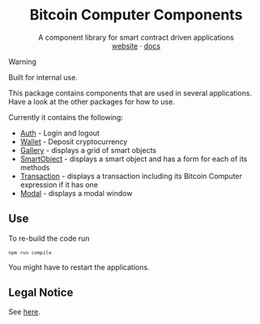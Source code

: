 <div align="center">
  <h1>Bitcoin Computer Components</h1>
  <p>
    A component library for smart contract driven applications
    <br />
    <a href="http://bitcoincomputer.io/">website</a> &#183; <a href="http://docs.bitcoincomputer.io/">docs</a>
  </p>
</div>

> [!WARNING]
> Built for internal use.

This package contains components that are used in several applications. Have a look at the other packages for how to use.

Currently it contains the following:

- [Auth](./src/Auth.tsx) - Login and logout
- [Wallet](./src/Wallet.tsx) - Deposit cryptocurrency
- [Gallery](./src/Gallery.tsx) - displays a grid of smart objects
- [SmartObject](./src/SmartObject.tsx) - displays a smart object and has a form for each of its methods
- [Transaction](./src/Transaction.tsx) - displays a transaction including its Bitcoin Computer expression if it has one
- [Modal](./src/Wallet.tsx) - displays a modal window

## Use

To re-build the code run

<font size=1>

```js
npm run compile
```

</font>

You might have to restart the applications.

## Legal Notice

See [here](https://github.com/bitcoin-computer/monorepo/tree/main/packages/lib#legal-notice).
